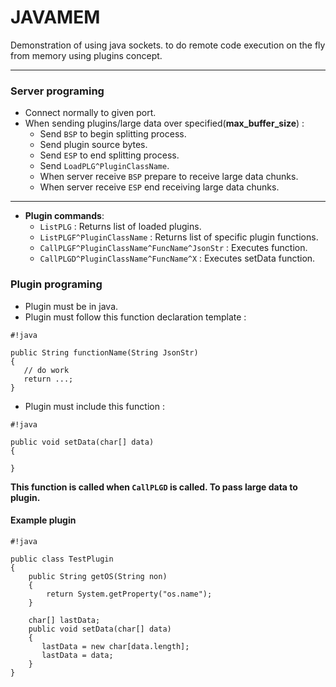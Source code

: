 # JAVAMEM #

Demonstration of using java sockets. to do remote code execution on the fly from memory using plugins concept.

---

### Server programing ###

* Connect normally to given port.
* When sending plugins/large data over specified(**max_buffer_size**) :
    - Send ``BSP`` to begin splitting process.
    - Send plugin source bytes.
    - Send ``ESP`` to end splitting process.
    - Send ``LoadPLG^PluginClassName``.
    - When server receive ``BSP`` prepare to receive large data chunks.
    - When server receive ``ESP`` end receiving large data chunks.

---

* **Plugin commands**:
    - ``ListPLG`` : Returns list of loaded plugins.
    - ``ListPLGF^PluginClassName`` : Returns list of specific plugin functions.
    - ``CallPLGF^PluginClassName^FuncName^JsonStr`` : Executes function.
    - ``CallPLGD^PluginClassName^FuncName^X`` : Executes setData function.

### Plugin programing ###
* Plugin must be in java. 
* Plugin must follow this function declaration template : 

```
#!java

public String functionName(String JsonStr)
{
   // do work
   return ...;
}

```

* Plugin must include this function :

```
#!java

public void setData(char[] data)
{

}

```
**This function is called when ``CallPLGD`` is called. To pass large data to plugin.**


#### Example plugin ####
```
#!java

public class TestPlugin
{
    public String getOS(String non)
    {
        return System.getProperty("os.name");
    }

    char[] lastData;
    public void setData(char[] data)
    {
       lastData = new char[data.length];
       lastData = data;
    }
}

```

